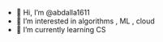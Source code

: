 - 👋 Hi, I’m @abdalla1611
- 👀 I’m interested in algorithms , ML , cloud 
- 🌱 I’m currently learning CS


<!---
abdalla1611/abdalla1611 is a ✨ special ✨ repository because its `README.md` (this file) appears on your GitHub profile.
You can click the Preview link to take a look at your changes.
--->
